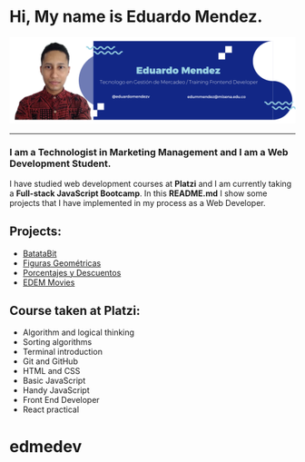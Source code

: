 [//]: # (http://localhost:8080/edmedev/index.html)

# Hi, My name is Eduardo Mendez.

![profile image](banner-profile.png)
_______

### I am a Technologist in Marketing Management and I am a Web Development Student.

I have studied web development courses at **Platzi** and I am currently taking a **Full-stack JavaScript Bootcamp**. In this **README.md** I show some projects that I have implemented in my process as a Web Developer.


## Projects:

- [BatataBit](https://edmedev.github.io/batatabit/)
- [Figuras Geométricas](https://edmedev.github.io/figuras-geometricas/)
- [Porcentajes y Descuentos](https://edmedev.github.io/porcentajes-y-descuentos/)
- [EDEM Movies](https://edmedev.github.io/edem-movies/)


## Course taken at Platzi:

- Algorithm and logical thinking
- Sorting algorithms
- Terminal introduction
- Git and GitHub
- HTML and CSS
- Basic JavaScript
- Handy JavaScript
- Front End Developer
- React practical
# edmedev
